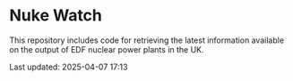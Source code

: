 # Nuke Watch

This repository includes code for retrieving the latest information available on the output of EDF nuclear power plants in the UK.

Last updated: 2025-04-07 17:13